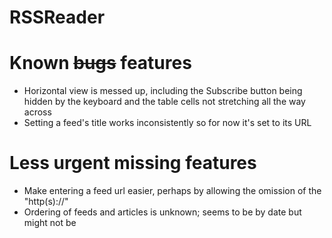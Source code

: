 # RSSReader

# Known ~~bugs~~ features

* Horizontal view is messed up, including the Subscribe button being hidden by the keyboard and the table cells not stretching all the way across
* Setting a feed's title works inconsistently so for now it's set to its URL

# Less urgent missing features
* Make entering a feed url easier, perhaps by allowing the omission of the "http(s)://"
* Ordering of feeds and articles is unknown; seems to be by date but might not be
